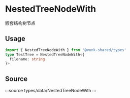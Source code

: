 # NestedTreeNodeWith

嵌套结构树节点

## Usage
  
```ts
import { NestedTreeNodeWith } from '@vunk-shared/types'
type TestTree = NestedTreeNodeWith<{
  filename: string
}>
```


## Source

:::source
types/data/NestedTreeNodeWith
:::

